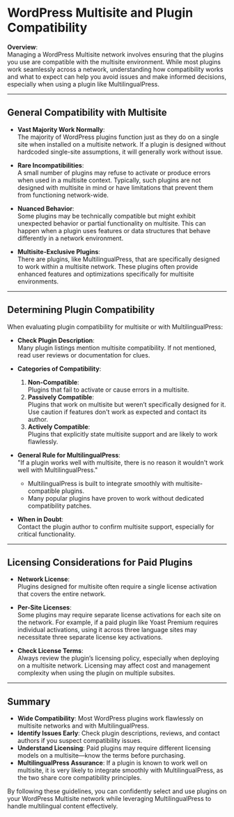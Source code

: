 # WordPress Multisite and Plugin Compatibility

**Overview**:  
Managing a WordPress Multisite network involves ensuring that the plugins you use are compatible with the multisite environment. While most plugins work seamlessly across a network, understanding how compatibility works and what to expect can help you avoid issues and make informed decisions, especially when using a plugin like MultilingualPress.

---

## General Compatibility with Multisite

- **Vast Majority Work Normally**:  
    The majority of WordPress plugins function just as they do on a single site when installed on a multisite network. If a plugin is designed without hardcoded single-site assumptions, it will generally work without issue.
    
- **Rare Incompatibilities**:  
    A small number of plugins may refuse to activate or produce errors when used in a multisite context. Typically, such plugins are not designed with multisite in mind or have limitations that prevent them from functioning network-wide.
    
- **Nuanced Behavior**:  
    Some plugins may be technically compatible but might exhibit unexpected behavior or partial functionality on multisite. This can happen when a plugin uses features or data structures that behave differently in a network environment.
    
- **Multisite-Exclusive Plugins**:  
    There are plugins, like MultilingualPress, that are specifically designed to work within a multisite network. These plugins often provide enhanced features and optimizations specifically for multisite environments.
    

---

## Determining Plugin Compatibility

When evaluating plugin compatibility for multisite or with MultilingualPress:

- **Check Plugin Description**:  
    Many plugin listings mention multisite compatibility. If not mentioned, read user reviews or documentation for clues.
    
- **Categories of Compatibility**:
    
    1. **Non-Compatible**:  
        Plugins that fail to activate or cause errors in a multisite.
    2. **Passively Compatible**:  
        Plugins that work on multisite but weren’t specifically designed for it. Use caution if features don't work as expected and contact its author.
    3. **Actively Compatible**:  
        Plugins that explicitly state multisite support and are likely to work flawlessly.
- **General Rule for MultilingualPress**:  
    "If a plugin works well with multisite, there is no reason it wouldn't work well with MultilingualPress."
    
    - MultilingualPress is built to integrate smoothly with multisite-compatible plugins.
    - Many popular plugins have proven to work without dedicated compatibility patches.
- **When in Doubt**:  
    Contact the plugin author to confirm multisite support, especially for critical functionality.
    

---

## Licensing Considerations for Paid Plugins

- **Network License**:  
    Plugins designed for multisite often require a single license activation that covers the entire network.
    
- **Per-Site Licenses**:  
    Some plugins may require separate license activations for each site on the network. For example, if a paid plugin like Yoast Premium requires individual activations, using it across three language sites may necessitate three separate license key activations.
    
- **Check License Terms**:  
    Always review the plugin’s licensing policy, especially when deploying on a multisite network. Licensing may affect cost and management complexity when using the plugin on multiple subsites.
    

---

## Summary

- **Wide Compatibility**: Most WordPress plugins work flawlessly on multisite networks and with MultilingualPress.
- **Identify Issues Early**: Check plugin descriptions, reviews, and contact authors if you suspect compatibility issues.
- **Understand Licensing**: Paid plugins may require different licensing models on a multisite—know the terms before purchasing.
- **MultilingualPress Assurance**: If a plugin is known to work well on multisite, it is very likely to integrate smoothly with MultilingualPress, as the two share core compatibility principles.

By following these guidelines, you can confidently select and use plugins on your WordPress Multisite network while leveraging MultilingualPress to handle multilingual content effectively.
